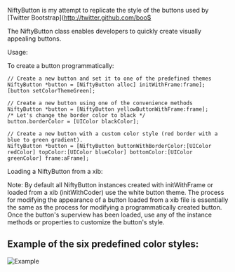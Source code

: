 NiftyButton is my attempt to replicate the style of the buttons used by [Twitter Bootstrap](http://twitter.github.com/boo$

The NiftyButton class enables developers to quickly create visually appealing buttons.     

Usage:

To create a button programmatically:

```
// Create a new button and set it to one of the predefined themes
NiftyButton *button = [NiftyButton alloc] initWithFrame:frame];
[button setColorThemeGreen];

// Create a new button using one of the convenience methods
NiftyButton *button = [NiftyButton yellowButtonWithFrame:frame];
/* Let's change the border color to black */
button.borderColor = [UIColor blackColor];

// Create a new button with a custom color style (red border with a blue to green gradient).
NiftyButton *button = [NiftyButton buttonWithBorderColor:[UIColor redColor] topColor:[UIColor blueColor] bottomColor:[UIColor greenColor] frame:aFrame];
```

Loading a NiftyButton from a xib:

Note: By default all NiftyButton instances created with initWithFrame or loaded from a xib (initWithCoder) use the white button theme.
The process for modifying the appearance of a button loaded from a xib file is essentially the same as the process for modifying a programmatically created button.  Once the button's superview has been loaded, use any of the instance methods or properties to customize the button's style.

## Example of the six predefined color styles:

![Example](http://i.imgur.com/Yv5rQ.png)

